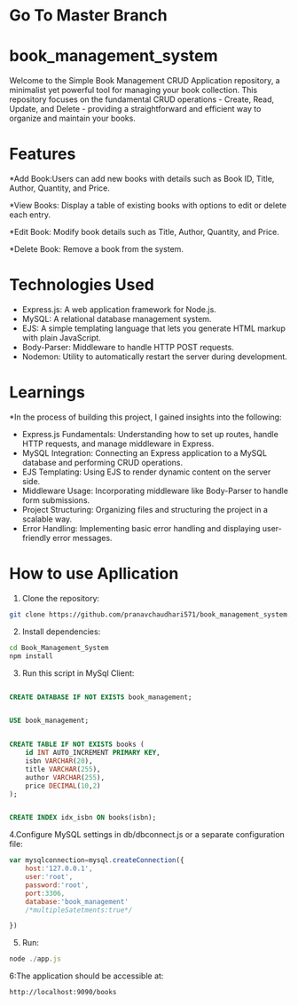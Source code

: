 # Go To Master Branch


# book_management_system
Welcome to the Simple Book Management CRUD Application repository, a minimalist yet powerful tool for managing your book collection. This repository focuses on the fundamental CRUD operations - Create, Read, Update, and Delete - providing a straightforward and efficient way to organize and maintain your books.

# Features
*Add Book:Users can add new books with details such as Book ID, Title, Author, Quantity, and Price.

*View Books:
Display a table of existing books with options to edit or delete each entry.

*Edit Book:
Modify book details such as Title, Author, Quantity, and Price.

*Delete Book:
Remove a book from the system.


# Technologies Used
* Express.js: A web application framework for Node.js.
* MySQL: A relational database management system.
* EJS: A simple templating language that lets you generate HTML markup with plain JavaScript.
* Body-Parser: Middleware to handle HTTP POST requests.
* Nodemon: Utility to automatically restart the server during development.


# Learnings
*In the process of building this project, I gained insights into the following:

* Express.js Fundamentals: Understanding how to set up routes, handle HTTP requests, and manage middleware in Express.
* MySQL Integration: Connecting an Express application to a MySQL database and performing CRUD operations.
* EJS Templating: Using EJS to render dynamic content on the server side.
* Middleware Usage: Incorporating middleware like Body-Parser to handle form submissions.
* Project Structuring: Organizing files and structuring the project in a scalable way.
* Error Handling: Implementing basic error handling and displaying user-friendly error messages.


# How to use Apllication
1. Clone the repository:
```bash
git clone https://github.com/pranavchaudhari571/book_management_system.git

```
2. Install dependencies:
```bash
cd Book_Management_System
npm install
```
3. Run this script in MySql Client:
```sql

CREATE DATABASE IF NOT EXISTS book_management;


USE book_management;


CREATE TABLE IF NOT EXISTS books (
    id INT AUTO_INCREMENT PRIMARY KEY,
    isbn VARCHAR(20),
    title VARCHAR(255),
    author VARCHAR(255),
    price DECIMAL(10,2)
);


CREATE INDEX idx_isbn ON books(isbn);
```
4.Configure MySQL settings in db/dbconnect.js or a separate configuration file:
```javaScript
var mysqlconnection=mysql.createConnection({
    host:'127.0.0.1',
    user:'root',
    password:'root',
    port:3306,
    database:'book_management'
    /*multipleSatetments:true*/

})
```
5. Run:
```javaScript
node ./app.js
```
6:The application should be accessible at:
```
http://localhost:9090/books

```
